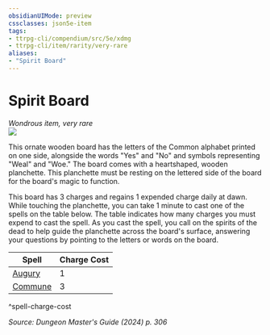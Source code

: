 ```yaml
---
obsidianUIMode: preview
cssclasses: json5e-item
tags:
- ttrpg-cli/compendium/src/5e/xdmg
- ttrpg-cli/item/rarity/very-rare
aliases: 
- "Spirit Board"
---
```

# Spirit Board
*Wondrous item, very rare*  
![](Mechanics/items/img/spirit-board.webp#right)


This ornate wooden board has the letters of the Common alphabet printed on one side, alongside the words "Yes" and "No" and symbols representing "Weal" and "Woe." The board comes with a heartshaped, wooden planchette. This planchette must be resting on the lettered side of the board for the board's magic to function.

This board has 3 charges and regains 1 expended charge daily at dawn. While touching the planchette, you can take 1 minute to cast one of the spells on the table below. The table indicates how many charges you must expend to cast the spell. As you cast the spell, you call on the spirits of the dead to help guide the planchette across the board's surface, answering your questions by pointing to the letters or words on the board.

| Spell | Charge Cost |
|-------|-------------|
| [Augury](Mechanics/spells/augury-xphb.md) | 1 |
| [Commune](Mechanics/spells/commune-xphb.md) | 3 |
^spell-charge-cost

*Source: Dungeon Master's Guide (2024) p. 306*